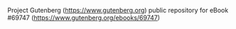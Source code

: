 Project Gutenberg (https://www.gutenberg.org) public repository for
eBook #69747 (https://www.gutenberg.org/ebooks/69747)
